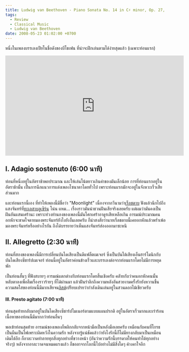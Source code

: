 ```yaml
---
title: Ludwig van Beethoven - Piano Sonata No. 14 in C♯ minor, Op. 27, No. 2 "Moonlight"
tags:
  - Review
  - Classical Music
  - Ludwig van Beethoven
date: 2008-05-23 01:02:00 +0700
---
```


หนึ่งในเพลงบรรเลงเปียโนชื่อดังของบีโธเฟน ที่น่าจะฝึกเล่นตามได้ง่ายสุดแล้ว (เฉพาะท่อนแรก)

<iframe width="560" height="315" src="https://www.youtube.com/embed/W0UrRWyIZ74" frameborder="0" allow="autoplay; encrypted-media" allowfullscreen></iframe>

## I. Adagio sostenuto (6:00 นาที)

ท่อนที่หนึ่งอยู่ในอัตราช้าพอประมาณ และให้เล่นโน้ตยาวเกินค่าของมันเล็กน้อย การที่ท่อนแรกอยู่ในอัตราช้านั้น เป็นการฉีกแนวการแต่งเพลงโซนาตาโดยทั่วไป เพราะท่อนแรกมักจะอยู่ในจังหวะเร็วเสียส่วนมาก

และท่อนแรกนี้เอง ที่ทำให้เพลงนี้มีชื่อว่า "Moonlight" เนื่องจากกวีนามว่า[เร็ลชตาบ][Rellstab] ฟังแล้วนึกไปถึงแสงจันทร์ที่[ทะเลสาบลูเซิร์น][lake lucerne] โน่น แหม... เรื่องราวมันน่าชวนฝันเสียจริงเลยครับ แต่ผมว่ามันคงเป็นฝันอันแสนเศร้านะ เพราะท่วงทำนองของเพลงนี้มันโศกเศร้าอาดูรเสียเหลือเกิน อารมณ์ประมาณคนอกหักจะขาดใจตายมองพระจันทร์ยังไงยังงั้นเลยครับ ก็น่าสงสัยว่านายเร็ลชตาบนี้เคยอกหักแล้วพร่ำเพ้อมองพระจันทร์หรืออย่างไรกัน ถึงได้บรรยายว่าเห็นแสงจันทร์ส่องออกมาซะหนิ


## II. Allegretto (2:30 นาที)

ท่อนที่สองของเพลงนี้มีการเปลี่ยนบันไดเสียงเป็นดีแฟล็ตเมเจอร์ ซึ่งเป็นบันได้เสียงเอ็นฮาร์โมนิกกับบันไดเสียงซีชาร์ปเมเจอร์ ท่อนนี้อยู่ในอัตราค่อนข้างเร็วและบรรเลงต่อจากท่อนแรกโดยไม่มีการหยุดพัก

เป็นท่อนสั้นๆ ที่ฟังสบายๆ อารมณ์แตกต่างกับท่อนแรกโดยสิ้นเชิงครับ คลัายกับว่าคนอกหักคนนั้นหลับตาลงเพื่อลืมเรื่องราวร้ายๆ ที่ได้ผ่านมา แล้วฝันรำลึกถึงความหลังอันสวยงามครั้งรักยังหวานชื่น ความสดใสของท่อนนี้มีมากเสียจน[ลิสต์][Liszt]เปรียบเปรยว่ากำลังเดินเล่นอยู่ในสวนดอกไม้เชียวครับ


#### III. Presto agitato (7:00 นาที)

ท่อนสุดท้ายกลับมาอยู่ในบันไดเสียงซีชาร์ปไมเนอร์ตามแบบแผนปรกติ อยู่ในอัตราเร็วมากและเร่าร้อน เนื้อหาของท่อนนี้มีมากกว่าท่อนอื่นๆ

พอเข้าท่อนสุดท้าย อารมณ์ของเพลงก็พลิกกลับจากหน้ามือเป็นหลังมือเลยครับ เหมือนกับคนที่โกรธเป็นผืนเป็นไฟเพราะผิดหวังในความรัก หลังจากรู้แน่ชัดแล้วว่ายังไงรักนี้ก็ไม่มีทางกลับมาเป็นเหมือนเดิมได้อีก ก็อาละวาดทำลายทุกสิ่งทุกอย่างที่ขวางหน้า (อันว่าความรักนี้บรรดาลให้คนทำได้ทุกอย่างจริงๆ) หลังจากอาละวาดจนหมดแรงแล้ว ก็ขอลาจากโลกนี้ไปอย่างไม่มีสิ่งใดๆ
ค้างคาใจอีก


[Rellstab]: //en.wikipedia.org/wiki/Ludwig_Rellstab
[Liszt]: //en.wikipedia.org/wiki/Franz_Liszt

[lake lucerne]: //en.wikipedia.org/wiki/Lake_Lucerne

